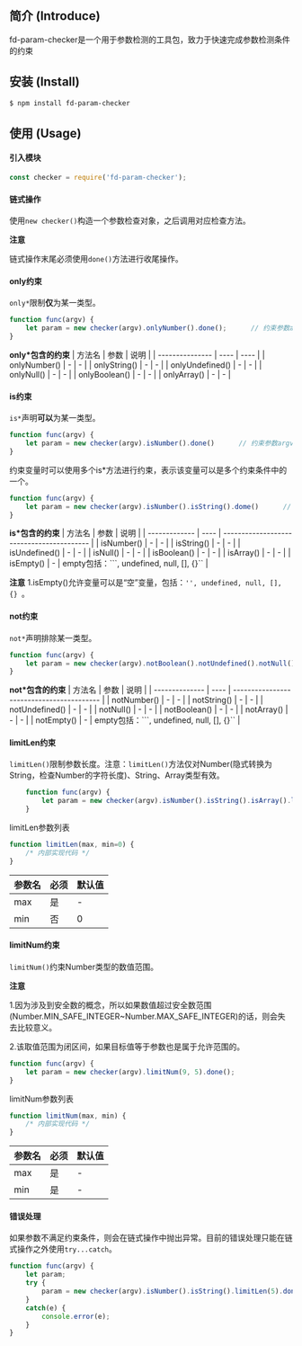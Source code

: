 ## 简介 (Introduce)

fd-param-checker是一个用于参数检测的工具包，致力于快速完成参数检测条件的约束
## 安装 (Install)

```bash
$ npm install fd-param-checker
```

## 使用 (Usage)

#### 引入模块
```js
const checker = require('fd-param-checker');
```

#### 链式操作
使用```new checker()```构造一个参数检查对象，之后调用对应检查方法。

**注意**

链式操作末尾必须使用```done()```方法进行收尾操作。

#### only约束

```only*```限制**仅**为某一类型。
```js
function func(argv) {
    let param = new checker(argv).onlyNumber().done();      // 约束参数argv仅为Number类型，返回值保存到param对象中
}
```

**only\*包含的约束**
| 方法名          | 参数 | 说明 |
| --------------- | ---- | ---- |
| onlyNumber()    | -    | -    |
| onlyString()    | -    | -    |
| onlyUndefined() | -    | -    |
| onlyNull()      | -    | -    |
| onlyBoolean()   | -    | -    |
| onlyArray()     | -    | -    |


#### is约束

```is*```声明**可以**为某一类型。
```js
function func(argv) {
    let param = new checker(argv).isNumber().done()      // 约束参数argv可以为Number类型（不为Number类型则会抛出异常）
}
```
约束变量时可以使用多个is*方法进行约束，表示该变量可以是多个约束条件中的一个。
```js
function func(argv) {
    let param = new checker(argv).isNumber().isString().dome()      // 约束参数argv可以为Number或者String类型
}
```

**is\*包含的约束**
| 方法名        | 参数 | 说明                                      |
| ------------- | ---- | ----------------------------------------- |
| isNumber()    | -    | -                                         |
| isString()    | -    | -                                         |
| isUndefined() | -    | -                                         |
| isNull()      | -    | -                                         |
| isBoolean()   | -    | -                                         |
| isArray()     | -    | -                                         |
| isEmpty()     | -    | empty包括：```, undefined, null, [], {}`` |

**注意**
1.isEmpty()允许变量可以是“空”变量，包括：```'', undefined, null, [], {} ```。

#### not约束

```not*```声明排除某一类型。
```js
function func(argv) {
    let param = new checker(argv).notBoolean().notUndefined().notNull().done();         // 约束参数argv不能为Boolean,Undefined,Null类型
}
```

**not\*包含的约束**
| 方法名         | 参数 | 说明                                      |
| -------------- | ---- | ----------------------------------------- |
| notNumber()    | -    | -                                         |
| notString()    | -    | -                                         |
| notUndefined() | -    | -                                         |
| notNull()      | -    | -                                         |
| notBoolean()   | -    | -                                         |
| notArray()     | -    | -                                         |
| notEmpty()     | -    | empty包括：```, undefined, null, [], {}`` |

#### limitLen约束

```limitLen()```限制参数长度。注意：```limitLen()```方法仅对Number(隐式转换为String，检查Number的字符长度)、String、Array类型有效。

```js
    function func(argv) {
        let param = new checker(argv).isNumber().isString().isArray().limitLen(9).done();       // 约束参数可以是Number,String,Array类型，且长度为[0,9]
    }
```
limitLen参数列表

```js
function limitLen(max, min=0) {
    /* 内部实现代码 */
}
```

| 参数名 | 必须 | 默认值 |
| ------ | ---- | ------ |
| max    | 是   | -      |
| min    | 否   | 0      |

#### limitNum约束
```limitNum()```约束Number类型的数值范围。

**注意**

1.因为涉及到安全数的概念，所以如果数值超过安全数范围(Number.MIN_SAFE_INTEGER~Number.MAX_SAFE_INTEGER)的话，则会失去比较意义。

2.该取值范围为闭区间，如果目标值等于参数也是属于允许范围的。

```js
function func(argv) {
    let param = new checker(argv).limitNum(9, 5).done();
}
```

limitNum参数列表
```js
function limitNum(max, min) {
    /* 内部实现代码 */
}
```

|参数名|必须|默认值|
|-|-|-|
|max|是|-|
|min|是|-|

#### 错误处理
如果参数不满足约束条件，则会在链式操作中抛出异常。目前的错误处理只能在链式操作之外使用```try...catch```。

```js
function func(argv) {
    let param;
    try {
        param = new checker(argv).isNumber().isString().limitLen(5).done();
    }
    catch(e) {
        console.error(e);
    }
}
```
